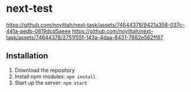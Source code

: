 # next-test

https://github.com/noyittah/next-task/assets/74644378/9421a358-037c-441a-aedb-0819dcd5aeee
https://github.com/noyittah/next-task/assets/74644378/2751f55f-143a-4daa-8431-7682e562ff67


## Installation
1. Download the repository
2. Install npm modules: `npm install`
3. Start up the server: `npm start`


